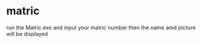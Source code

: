 # matric
run the Matric.exe and input your matric number then the name amd picture will be displayed

